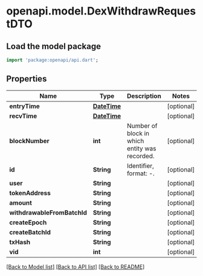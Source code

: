 # openapi.model.DexWithdrawRequestDTO

## Load the model package
```dart
import 'package:openapi/api.dart';
```

## Properties
Name | Type | Description | Notes
------------ | ------------- | ------------- | -------------
**entryTime** | [**DateTime**](DateTime.md) |  | [optional] 
**recvTime** | [**DateTime**](DateTime.md) |  | [optional] 
**blockNumber** | **int** | Number of block in which entity was recorded. | [optional] 
**id** | **String** | Identifier, format: <transaction hash>-<id>. | [optional] 
**user** | **String** |  | [optional] 
**tokenAddress** | **String** |  | [optional] 
**amount** | **String** |  | [optional] 
**withdrawableFromBatchId** | **String** |  | [optional] 
**createEpoch** | **String** |  | [optional] 
**createBatchId** | **String** |  | [optional] 
**txHash** | **String** |  | [optional] 
**vid** | **int** |  | [optional] 

[[Back to Model list]](../README.md#documentation-for-models) [[Back to API list]](../README.md#documentation-for-api-endpoints) [[Back to README]](../README.md)


